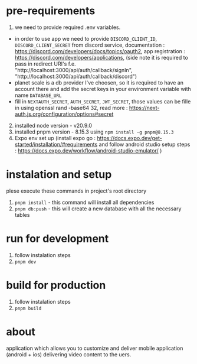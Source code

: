 # pre-requirements

1. we need to provide required .env variables.

- in order to use app we need to provide `DISCORD_CLIENT_ID`, `DISCORD_CLIENT_SECRET` from discord service, documentation : https://discord.com/developers/docs/topics/oauth2, app registration : https://discord.com/developers/applications, (side note it is required to pass in redirect URI's f.e. "http://localhost:3000/api/auth/callback/signIn", "http://localhost:3000/api/auth/callback/discord")
- planet scale is a db provider I've choosen, so it is required to have an account there and add the secret keys in your environment variable with name `DATABASE_URL`
- fill in `NEXTAUTH_SECRET`, `AUTH_SECRET`, `JWT_SECRET`, those values can be fille in using openssl rand -base64 32, read more : https://next-auth.js.org/configuration/options#secret

2. installed node version - v20.9.0
3. installed pnpm version - 8.15.3 using `npm install -g pnpm@8.15.3`
4. Expo env set up (install expo go : https://docs.expo.dev/get-started/installation/#requirements and follow android studio setup steps : https://docs.expo.dev/workflow/android-studio-emulator/ )

# instalation and setup

plese execute these commands in project's root directory

1. `pnpm install` - this command will install all dependencies
2. `pnpm db:push` - this will create a new database with all the necessary tables

# run for development

1. follow instalation steps
2. `pnpm dev`

# build for production

1. follow instalation steps
2. `pnpm build`

# about

application which allows you to customize and deliver mobile application (android + ios) delivering video content to the uers.
